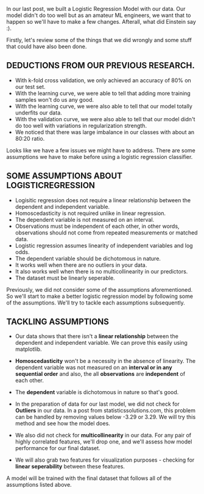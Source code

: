 In our last post, we built a Logistic Regression Model with our data. Our model didn't do too well but as an amateur ML engineers, we want that to happen so we'll have to make a few changes. Afterall, what did Einstein say :).

Firstly, let's review some of the things that we did wrongly and some stuff that could have also been done.

## DEDUCTIONS FROM OUR PREVIOUS RESEARCH.
- With k-fold cross validation, we only achieved an accuracy of 80% on our test set.
- With the learning curve, we were able to tell that adding more training samples won't do us any good.
- With the learning curve, we were also able to tell that our model totally underfits our data.
- With the validation curve, we were also able to tell that our model didn't do too well with variations in regularization strength.
- We noticed that there was large imbalance in our classes with about an 80:20 ratio.


Looks like we have a few issues we might have to address. There are some assumptions we have to make before using a logistic regression classifier.

## SOME ASSUMPTIONS ABOUT LOGISTICREGRESSION 
- Logisitic regression does not require a linear relationship between the dependent and independent variable.
- Homoscedasticity is not required unlike in linear regression.
- The dependent variable is not measured on an interval.
- Observations must be independent of each other, in other words, observations should not come from repeated measurements or     matched data.
- Logistic regression assumes linearity of independent variables and log odds.
- The dependent variable should be dichotomous in nature.
- It works well when there are no outliers in your data.
- It also works well when there is no multicollinearity in our predictors. 
- The dataset must be linearly seperable.

Previously, we did not consider some of the assumptions aforementioned. So we'll start to make a better logistic regression model by following some of the assumptions. We'll try to tackle each assumptions subsequently.

## TACKLING ASSUMPTIONS
- Our data shows that there isn't a **linear relationship** between the dependent and independent variable. We can prove this easily using matplotlib. 

- **Homoscedasticity** won't be a necessity in the absence of linearity. The dependent variable was not measured on an **interval or in any sequential order** and also, the all **observations** are **independent** of each other.

- The **dependent** variable is dichotomous in nature so that's good.

- In the preparation of data for our last model, we did not check for **Outliers** in our data. In a post from statisticssolutions.com, this problem can be handled by removing values below -3.29 or 3.29. We will try this method and see how the model does.

- We also did not check for **multicollinearity** in our data. For any pair of highly correlated features, we'll drop one, and we'll assess how model performance for our final dataset.

- We will also grab two features for visualization purposes - checking for **linear seperability** between these features.

A model will be trained with the final dataset that follows all of the assumptions listed above.








